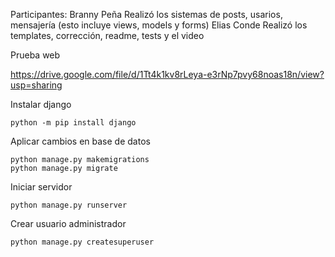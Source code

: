 Participantes:
    Branny Peña
Realizó los sistemas de posts, usarios, mensajería (esto incluye views, models y forms)
    Elias Conde
Realizó los templates, corrección, readme, tests y el video

Prueba web

https://drive.google.com/file/d/1Tt4k1kv8rLeya-e3rNp7pvy68noas18n/view?usp=sharing

Instalar django

```shell
python -m pip install django
```

Aplicar cambios en base de datos

```shell
python manage.py makemigrations
python manage.py migrate
```

Iniciar servidor

```shell
python manage.py runserver
```

Crear usuario administrador

```shell
python manage.py createsuperuser
```